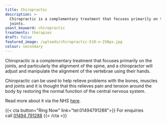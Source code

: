 ```yaml
---
title: Chiropractic
description: >-
  Chiropractic is a complementary treatment that focuses primarily on the
  joints. 
yoast_keyword: chiropractic
treatments: therapies
draft: false
featured_image: /uploads/chiropractic-510-x-250px.jpg
colour: secondary
---
```

Chiropractic is a complementary treatment that focuses primarily on the joints, and particularly the alignment of the spine, and a chiropractor will adjust and manipulate the alignment of the vertebrae using their hands. 

Chiropractic can be used to help relieve problems with the bones, muscles and joints and it is thought that this relieves pain and tension around the body by restoring the normal function of the central nervous system.

Read more about it via the NHS [here](https://www.nhs.uk/conditions/chiropractic/). 

{{< cta button="Ring Now" link="tel:01494791288">}} For enquiries call [01494 791288](tel:01494791288) {{< /cta >}}
